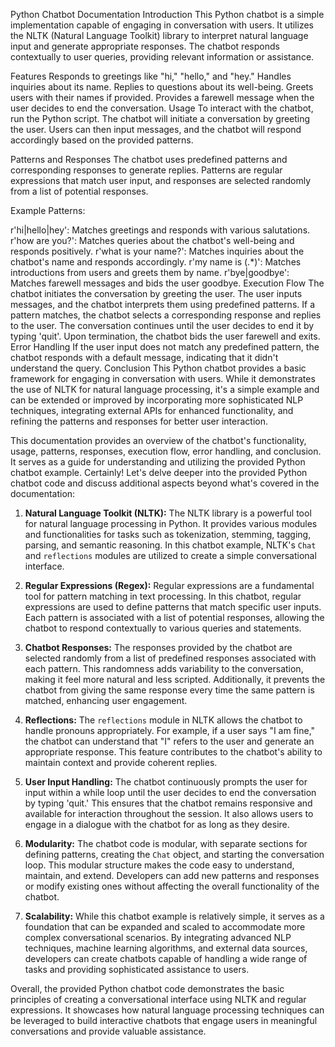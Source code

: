 Python Chatbot Documentation
Introduction
This Python chatbot is a simple implementation capable of engaging in conversation with users. It utilizes the NLTK (Natural Language Toolkit) library to interpret natural language input and generate appropriate responses. The chatbot responds contextually to user queries, providing relevant information or assistance.

Features
Responds to greetings like "hi," "hello," and "hey."
Handles inquiries about its name.
Replies to questions about its well-being.
Greets users with their names if provided.
Provides a farewell message when the user decides to end the conversation.
Usage
To interact with the chatbot, run the Python script. The chatbot will initiate a conversation by greeting the user. Users can then input messages, and the chatbot will respond accordingly based on the provided patterns.

Patterns and Responses
The chatbot uses predefined patterns and corresponding responses to generate replies. Patterns are regular expressions that match user input, and responses are selected randomly from a list of potential responses.

Example Patterns:

r'hi|hello|hey': Matches greetings and responds with various salutations.
r'how are you?': Matches queries about the chatbot's well-being and responds positively.
r'what is your name?': Matches inquiries about the chatbot's name and responds accordingly.
r'my name is (.*)': Matches introductions from users and greets them by name.
r'bye|goodbye': Matches farewell messages and bids the user goodbye.
Execution Flow
The chatbot initiates the conversation by greeting the user.
The user inputs messages, and the chatbot interprets them using predefined patterns.
If a pattern matches, the chatbot selects a corresponding response and replies to the user.
The conversation continues until the user decides to end it by typing 'quit'.
Upon termination, the chatbot bids the user farewell and exits.
Error Handling
If the user input does not match any predefined pattern, the chatbot responds with a default message, indicating that it didn't understand the query.
Conclusion
This Python chatbot provides a basic framework for engaging in conversation with users. While it demonstrates the use of NLTK for natural language processing, it's a simple example and can be extended or improved by incorporating more sophisticated NLP techniques, integrating external APIs for enhanced functionality, and refining the patterns and responses for better user interaction.

This documentation provides an overview of the chatbot's functionality, usage, patterns, responses, execution flow, error handling, and conclusion. It serves as a guide for understanding and utilizing the provided Python chatbot example.
Certainly! Let's delve deeper into the provided Python chatbot code and discuss additional aspects beyond what's covered in the documentation:

1. **Natural Language Toolkit (NLTK):** The NLTK library is a powerful tool for natural language processing in Python. It provides various modules and functionalities for tasks such as tokenization, stemming, tagging, parsing, and semantic reasoning. In this chatbot example, NLTK's `Chat` and `reflections` modules are utilized to create a simple conversational interface.

2. **Regular Expressions (Regex):** Regular expressions are a fundamental tool for pattern matching in text processing. In this chatbot, regular expressions are used to define patterns that match specific user inputs. Each pattern is associated with a list of potential responses, allowing the chatbot to respond contextually to various queries and statements.

3. **Chatbot Responses:** The responses provided by the chatbot are selected randomly from a list of predefined responses associated with each pattern. This randomness adds variability to the conversation, making it feel more natural and less scripted. Additionally, it prevents the chatbot from giving the same response every time the same pattern is matched, enhancing user engagement.

4. **Reflections:** The `reflections` module in NLTK allows the chatbot to handle pronouns appropriately. For example, if a user says "I am fine," the chatbot can understand that "I" refers to the user and generate an appropriate response. This feature contributes to the chatbot's ability to maintain context and provide coherent replies.

5. **User Input Handling:** The chatbot continuously prompts the user for input within a while loop until the user decides to end the conversation by typing 'quit.' This ensures that the chatbot remains responsive and available for interaction throughout the session. It also allows users to engage in a dialogue with the chatbot for as long as they desire.

6. **Modularity:** The chatbot code is modular, with separate sections for defining patterns, creating the `Chat` object, and starting the conversation loop. This modular structure makes the code easy to understand, maintain, and extend. Developers can add new patterns and responses or modify existing ones without affecting the overall functionality of the chatbot.

7. **Scalability:** While this chatbot example is relatively simple, it serves as a foundation that can be expanded and scaled to accommodate more complex conversational scenarios. By integrating advanced NLP techniques, machine learning algorithms, and external data sources, developers can create chatbots capable of handling a wide range of tasks and providing sophisticated assistance to users.

Overall, the provided Python chatbot code demonstrates the basic principles of creating a conversational interface using NLTK and regular expressions. It showcases how natural language processing techniques can be leveraged to build interactive chatbots that engage users in meaningful conversations and provide valuable assistance.
